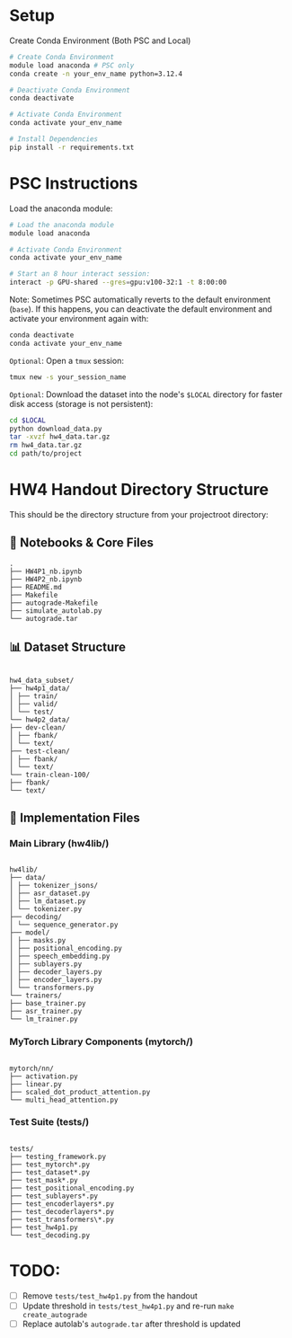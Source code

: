 # Setup

Create Conda Environment (Both PSC and Local)

```bash
# Create Conda Environment
module load anaconda # PSC only
conda create -n your_env_name python=3.12.4

# Deactivate Conda Environment
conda deactivate

# Activate Conda Environment
conda activate your_env_name

# Install Dependencies
pip install -r requirements.txt
```

# PSC Instructions

Load the anaconda module:

```bash
# Load the anaconda module
module load anaconda

# Activate Conda Environment
conda activate your_env_name

# Start an 8 hour interact session:
interact -p GPU-shared --gres=gpu:v100-32:1 -t 8:00:00
```

Note: Sometimes PSC automatically reverts to the default environment (`base`). If this happens, you can deactivate the default environment and activate your environment again with:

```bash
conda deactivate
conda activate your_env_name
```

`Optional`: Open a `tmux` session:

```bash
tmux new -s your_session_name
```

`Optional`: Download the dataset into the node's `$LOCAL` directory for faster disk access (storage is not persistent):

```bash
cd $LOCAL
python download_data.py
tar -xvzf hw4_data.tar.gz
rm hw4_data.tar.gz
cd path/to/project
```

# HW4 Handout Directory Structure

This should be the directory structure from your projectroot directory:

## 📓 Notebooks & Core Files

```
.
├── HW4P1_nb.ipynb
├── HW4P2_nb.ipynb
├── README.md
├── Makefile
├── autograde-Makefile
├── simulate_autolab.py
└── autograde.tar

```

## 📊 Dataset Structure

```

hw4_data_subset/
├── hw4p1_data/
│ ├── train/
│ ├── valid/
│ └── test/
└── hw4p2_data/
├── dev-clean/
│ ├── fbank/
│ └── text/
├── test-clean/
│ ├── fbank/
│ └── text/
└── train-clean-100/
├── fbank/
└── text/

```

## 🔧 Implementation Files

### Main Library (hw4lib/)

```

hw4lib/
├── data/
│ ├── tokenizer_jsons/
│ ├── asr_dataset.py
│ ├── lm_dataset.py
│ └── tokenizer.py
├── decoding/
│ └── sequence_generator.py
├── model/
│ ├── masks.py
│ ├── positional_encoding.py
│ ├── speech_embedding.py
│ ├── sublayers.py
│ ├── decoder_layers.py
│ ├── encoder_layers.py
│ └── transformers.py
└── trainers/
├── base_trainer.py
├── asr_trainer.py
└── lm_trainer.py

```

### MyTorch Library Components (mytorch/)

```

mytorch/nn/
├── activation.py
├── linear.py
├── scaled_dot_product_attention.py
└── multi_head_attention.py

```

### Test Suite (tests/)

```

tests/
├── testing_framework.py
├── test_mytorch*.py
├── test_dataset*.py
├── test_mask*.py
├── test_positional_encoding.py
├── test_sublayers*.py
├── test_encoderlayers*.py
├── test_decoderlayers*.py
├── test_transformers\*.py
├── test_hw4p1.py
└── test_decoding.py

```

# TODO:

- [ ] Remove `tests/test_hw4p1.py` from the handout
- [ ] Update threshold in `tests/test_hw4p1.py` and re-run `make create_autograde`
- [ ] Replace autolab's `autograde.tar` after threshold is updated
